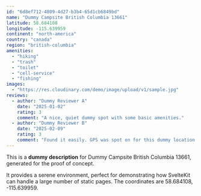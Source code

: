 ```yaml
---
id: "6d8ef712-4809-4d27-b3b4-65d1cb6849bd"
name: "Dummy Campsite British Columbia 13661"
latitude: 58.684108
longitude: -115.639959
continent: "north-america"
country: "canada"
region: "british-columbia"
amenities:
  - "hiking"
  - "trash"
  - "toilet"
  - "cell-service"
  - "fishing"
images:
  - "https://res.cloudinary.com/demo/image/upload/v1/sample.jpg"
reviews:
  - author: "Dummy Reviewer A"
    date: "2025-01-02"
    rating: 3
    comment: "A nice, quiet dummy spot with some basic amenities."
  - author: "Dummy Reviewer B"
    date: "2025-02-09"
    rating: 3
    comment: "Found it easily. GPS was spot on for this dummy location."
---
```


This is a **dummy description** for Dummy Campsite British Columbia 13661, generated for the proof of concept.

It provides a serene environment, perfect for demonstrating how SvelteKit can handle a large number of static pages. The coordinates are 58.684108, -115.639959.
